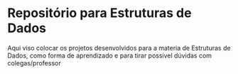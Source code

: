 <h1>Repositório para Estruturas de Dados</h1>

Aqui viso colocar os projetos desenvolvidos para a materia de Estruturas de Dados, como forma de aprendizado e para tirar possivel dúvidas com colegas/professor
